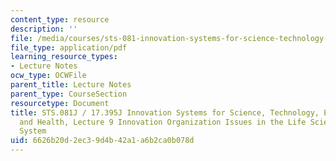 ```yaml
---
content_type: resource
description: ''
file: /media/courses/sts-081-innovation-systems-for-science-technology-energy-manufacturing-and-health-spring-2017/6626b20d2ec39d4b42a1a6b2ca0b078d_MITSTS_081JS17_lec9.pdf
file_type: application/pdf
learning_resource_types:
- Lecture Notes
ocw_type: OCWFile
parent_title: Lecture Notes
parent_type: CourseSection
resourcetype: Document
title: STS.081J / 17.395J Innovation Systems for Science, Technology, Energy, Manufacturing,
  and Health, Lecture 9 Innovation Organization Issues in the Life Science Innovation
  System
uid: 6626b20d-2ec3-9d4b-42a1-a6b2ca0b078d
---
```

